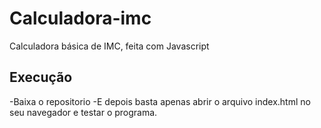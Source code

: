 # Calculadora-imc
Calculadora básica de IMC, feita com Javascript

## Execução
-Baixa o repositorio
-E depois basta apenas abrir o arquivo index.html no seu navegador e testar o programa.
